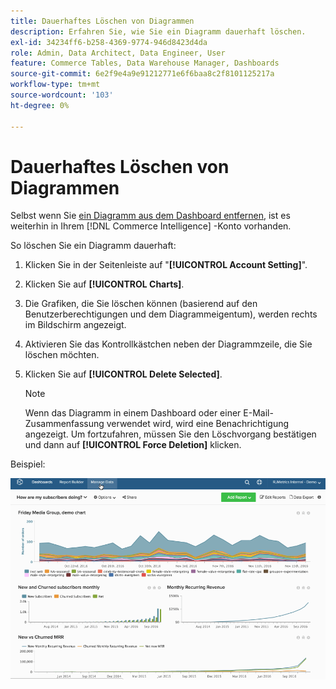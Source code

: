 ```yaml
---
title: Dauerhaftes Löschen von Diagrammen
description: Erfahren Sie, wie Sie ein Diagramm dauerhaft löschen.
exl-id: 34234ff6-b258-4369-9774-946d8423d4da
role: Admin, Data Architect, Data Engineer, User
feature: Commerce Tables, Data Warehouse Manager, Dashboards
source-git-commit: 6e2f9e4a9e91212771e6f6baa8c2f8101125217a
workflow-type: tm+mt
source-wordcount: '103'
ht-degree: 0%

---
```


# Dauerhaftes Löschen von Diagrammen

Selbst wenn Sie [ ein Diagramm aus dem Dashboard entfernen](../../data-user/dashboards/remove-charts-dashboard.md), ist es weiterhin in Ihrem [!DNL Commerce Intelligence] -Konto vorhanden.

So löschen Sie ein Diagramm dauerhaft:

1. Klicken Sie in der Seitenleiste auf &quot;**[!UICONTROL Account Setting]**&quot;.

1. Klicken Sie auf **[!UICONTROL Charts]**.

1. Die Grafiken, die Sie löschen können (basierend auf den Benutzerberechtigungen und dem Diagrammeigentum), werden rechts im Bildschirm angezeigt.

1. Aktivieren Sie das Kontrollkästchen neben der Diagrammzeile, die Sie löschen möchten.

1. Klicken Sie auf **[!UICONTROL Delete Selected]**.

   >[!NOTE]
   >
   >Wenn das Diagramm in einem Dashboard oder einer E-Mail-Zusammenfassung verwendet wird, wird eine Benachrichtigung angezeigt. Um fortzufahren, müssen Sie den Löschvorgang bestätigen und dann auf **[!UICONTROL Force Deletion]** klicken.

Beispiel:

![Löschen eines Diagramms](../../assets/deletechart.gif)<!--{: width="630" height="402"}-->
